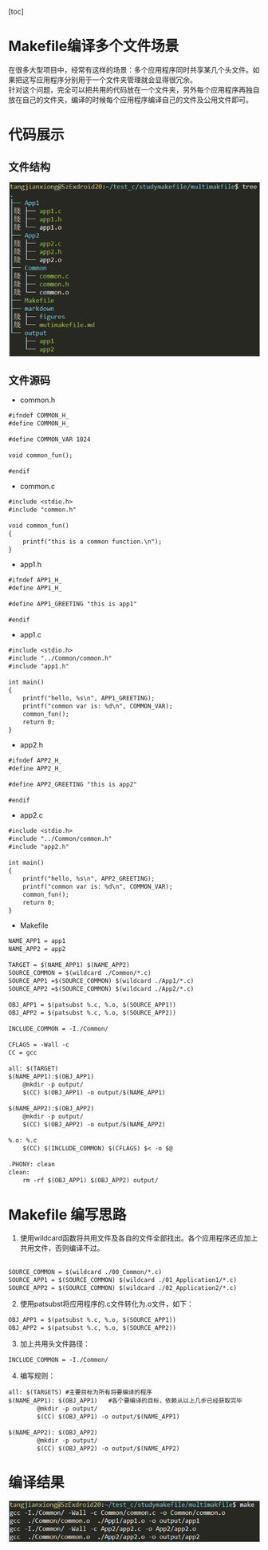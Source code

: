 [toc]
# Makefile编译多个文件场景
在很多大型项目中，经常有这样的场景：多个应用程序同时共享某几个头文件。如果把这写应用程序分别用于一个文件夹管理就会显得很冗余。  
针对这个问题，完全可以把共用的代码放在一个文件夹，另外每个应用程序再独自放在自己的文件夹，编译的时候每个应用程序编译自己的文件及公用文件即可。

# 代码展示

## 文件结构

![](figures/p1.png)

## 文件源码
+ common.h
```
#ifndef COMMON_H_
#define COMMON_H_

#define COMMON_VAR 1024

void common_fun();

#endif
```
+ common.c
```
#include <stdio.h>
#include "common.h"

void common_fun()
{
    printf("this is a common function.\n");
}

```
+ app1.h
```
#ifndef APP1_H_
#define APP1_H_

#define APP1_GREETING "this is app1"

#endif
```
+ app1.c
```
#include <stdio.h>
#include "../Common/common.h"
#include "app1.h"

int main()
{
    printf("hello, %s\n", APP1_GREETING);
    printf("common var is: %d\n", COMMON_VAR);
    common_fun();
    return 0;
}
```
+ app2.h
```
#ifndef APP2_H_
#define APP2_H_

#define APP2_GREETING "this is app2"

#endif
```
+ app2.c
```
#include <stdio.h>
#include "../Common/common.h"
#include "app2.h"

int main()
{
    printf("hello, %s\n", APP2_GREETING);
    printf("common var is: %d\n", COMMON_VAR);
    common_fun();
    return 0;
}
```
+ Makefile
```
NAME_APP1 = app1 
NAME_APP2 = app2 

TARGET = $(NAME_APP1) $(NAME_APP2)
SOURCE_COMMON = $(wildcard ./Common/*.c)
SOURCE_APP1 =$(SOURCE_COMMON) $(wildcard ./App1/*.c)
SOURCE_APP2 =$(SOURCE_COMMON) $(wildcard ./App2/*.c)

OBJ_APP1 = $(patsubst %.c, %.o, $(SOURCE_APP1))
OBJ_APP2 = $(patsubst %.c, %.o, $(SOURCE_APP2))

INCLUDE_COMMON = -I./Common/

CFLAGS = -Wall -c
CC = gcc

all: $(TARGET)
$(NAME_APP1):$(OBJ_APP1)
	@mkdir -p output/
	$(CC) $(OBJ_APP1) -o output/$(NAME_APP1)

$(NAME_APP2):$(OBJ_APP2)
	@mkdir -p output/
	$(CC) $(OBJ_APP2) -o output/$(NAME_APP2)

%.o: %.c 
	$(CC) $(INCLUDE_COMMON) $(CFLAGS) $< -o $@

.PHONY: clean
clean:
	rm -rf $(OBJ_APP1) $(OBJ_APP2) output/
```
# Makefile 编写思路
1. 使用wildcard函数将共用文件及各自的文件全部找出。各个应用程序还应加上共用文件，否则编译不过。
```

SOURCE_COMMON = $(wildcard ./00_Common/*.c)
SOURCE_APP1 = $(SOURCE_COMMON) $(wildcard ./01_Application1/*.c)
SOURCE_APP2 = $(SOURCE_COMMON) $(wildcard ./02_Application2/*.c)
```
2. 使用patsubst将应用程序的.c文件转化为.o文件，如下：
```
OBJ_APP1 = $(patsubst %.c, %.o, $(SOURCE_APP1))
OBJ_APP2 = $(patsubst %.c, %.o, $(SOURCE_APP2))
```

3. 加上共用头文件路径：
```
INCLUDE_COMMON = -I./Common/
```
4. 编写规则：

```
all: $(TARGETS)	#主要目标为所有将要编译的程序
$(NAME_APP1): $(OBJ_APP1)	#各个要编译的目标，依赖从以上几步已经获取完毕
        @mkdir -p output/
        $(CC) $(OBJ_APP1) -o output/$(NAME_APP1)
 
$(NAME_APP2): $(OBJ_APP2)
        @mkdir -p output/
        $(CC) $(OBJ_APP2) -o output/$(NAME_APP2)
```

# 编译结果

![](figures/p2.png)